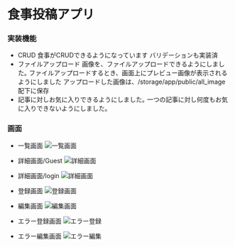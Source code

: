 
# 食事投稿アプリ

### 実装機能

- CRUD
食事がCRUDできるようになっています
バリデーションも実装済
- ファイルアップロード
画像を、ファイルアップロードできるようにしました｡
ファイルアップロードするとき、画面上にプレビュー画像が表示されるようにしました
アップロードした画像は、/storage/app/public/all_image配下に保存
- 記事に対しお気に入りできるようにしました｡
一つの記事に対し何度もお気に入りできないようにしました｡

### 画面

* 一覧画面
![一覧画面](./doc/readme_image/index.png)

* 詳細画面/Guest
![詳細画面](./doc/readme_image/show_guest.png)

* 詳細画面/login
![詳細画面](./doc/readme_image/show_login.png)

* 登録画面
![登録画面](./doc/readme_image/create.png)

* 編集画面
![編集画面](./doc/readme_image/edit.png)

* エラー登録画面
![エラー登録](./doc/readme_image/create_validation.png)

* エラー編集画面
![エラー編集](./doc/readme_image/edit_validation.png)

